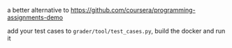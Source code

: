 a better alternative to https://github.com/coursera/programming-assignments-demo


add your test cases to `grader/tool/test_cases.py`, build the docker and run it
